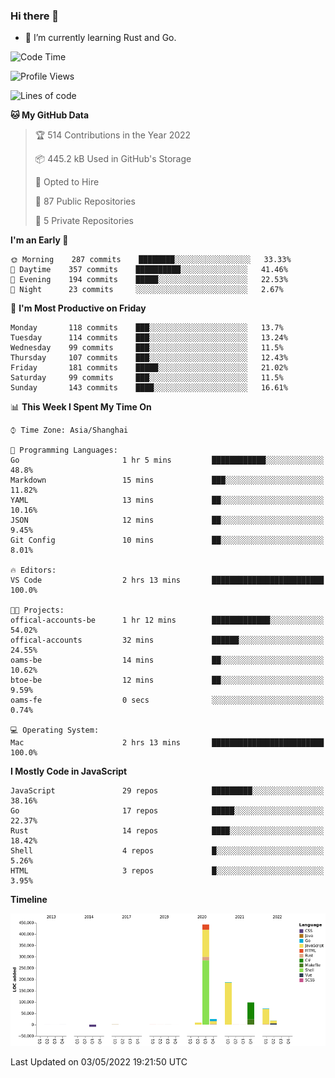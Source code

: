 ### Hi there 👋

- 🌱 I’m currently learning Rust and Go.

<!--START_SECTION:waka-->
![Code Time](http://img.shields.io/badge/Code%20Time-348%20hrs%2035%20mins-blue)

![Profile Views](http://img.shields.io/badge/Profile%20Views-1-blue)

![Lines of code](https://img.shields.io/badge/From%20Hello%20World%20I%27ve%20Written-848%20Thousand%20lines%20of%20code-blue)

**🐱 My GitHub Data** 

> 🏆 514 Contributions in the Year 2022
 > 
> 📦 445.2 kB Used in GitHub's Storage 
 > 
> 💼 Opted to Hire
 > 
> 📜 87 Public Repositories 
 > 
> 🔑 5 Private Repositories  
 > 
**I'm an Early 🐤** 

```text
🌞 Morning    287 commits    ████████░░░░░░░░░░░░░░░░░   33.33% 
🌆 Daytime    357 commits    ██████████░░░░░░░░░░░░░░░   41.46% 
🌃 Evening    194 commits    █████░░░░░░░░░░░░░░░░░░░░   22.53% 
🌙 Night      23 commits     ░░░░░░░░░░░░░░░░░░░░░░░░░   2.67%

```
📅 **I'm Most Productive on Friday** 

```text
Monday       118 commits    ███░░░░░░░░░░░░░░░░░░░░░░   13.7% 
Tuesday      114 commits    ███░░░░░░░░░░░░░░░░░░░░░░   13.24% 
Wednesday    99 commits     ███░░░░░░░░░░░░░░░░░░░░░░   11.5% 
Thursday     107 commits    ███░░░░░░░░░░░░░░░░░░░░░░   12.43% 
Friday       181 commits    █████░░░░░░░░░░░░░░░░░░░░   21.02% 
Saturday     99 commits     ███░░░░░░░░░░░░░░░░░░░░░░   11.5% 
Sunday       143 commits    ████░░░░░░░░░░░░░░░░░░░░░   16.61%

```


📊 **This Week I Spent My Time On** 

```text
⌚︎ Time Zone: Asia/Shanghai

💬 Programming Languages: 
Go                       1 hr 5 mins         ████████████░░░░░░░░░░░░░   48.8% 
Markdown                 15 mins             ███░░░░░░░░░░░░░░░░░░░░░░   11.82% 
YAML                     13 mins             ██░░░░░░░░░░░░░░░░░░░░░░░   10.16% 
JSON                     12 mins             ██░░░░░░░░░░░░░░░░░░░░░░░   9.45% 
Git Config               10 mins             ██░░░░░░░░░░░░░░░░░░░░░░░   8.01%

🔥 Editors: 
VS Code                  2 hrs 13 mins       █████████████████████████   100.0%

🐱‍💻 Projects: 
offical-accounts-be      1 hr 12 mins        █████████████░░░░░░░░░░░░   54.02% 
offical-accounts         32 mins             ██████░░░░░░░░░░░░░░░░░░░   24.55% 
oams-be                  14 mins             ██░░░░░░░░░░░░░░░░░░░░░░░   10.62% 
btoe-be                  12 mins             ██░░░░░░░░░░░░░░░░░░░░░░░   9.59% 
oams-fe                  0 secs              ░░░░░░░░░░░░░░░░░░░░░░░░░   0.74%

💻 Operating System: 
Mac                      2 hrs 13 mins       █████████████████████████   100.0%

```

**I Mostly Code in JavaScript** 

```text
JavaScript               29 repos            █████████░░░░░░░░░░░░░░░░   38.16% 
Go                       17 repos            █████░░░░░░░░░░░░░░░░░░░░   22.37% 
Rust                     14 repos            ████░░░░░░░░░░░░░░░░░░░░░   18.42% 
Shell                    4 repos             █░░░░░░░░░░░░░░░░░░░░░░░░   5.26% 
HTML                     3 repos             █░░░░░░░░░░░░░░░░░░░░░░░░   3.95%

```


**Timeline**

![Chart not found](https://raw.githubusercontent.com/elton/elton/main/charts/bar_graph.png) 


 Last Updated on 03/05/2022 19:21:50 UTC
<!--END_SECTION:waka-->

<!--
**elton/elton** is a ✨ _special_ ✨ repository because its `README.md` (this file) appears on your GitHub profile.

Here are some ideas to get you started:

- 🔭 I’m currently working on ...
- 🌱 I’m currently learning ...
- 👯 I’m looking to collaborate on ...
- 🤔 I’m looking for help with ...
- 💬 Ask me about ...
- 📫 How to reach me: ...
- 😄 Pronouns: ...
- ⚡ Fun fact: ...
-->
